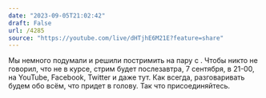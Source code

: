 ```yaml
---
date: "2023-09-05T21:02:42"
draft: False
url: /4285
source: "https://youtube.com/live/dHTjhE6M21E?feature=share"
---
```


Мы немного подумали и решили постримить на пару с . Чтобы никто не говорил, что не в курсе, стрим будет послезавтра, 7 сентября, в 21-00, на YouTube, Facebook, Twitter и даже тут. Как всегда, разговаривать будем обо всём, что придет в голову. Так что присоединяйтесь.
